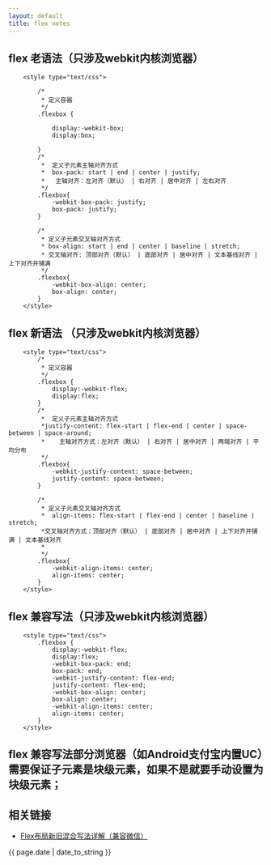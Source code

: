 ```yaml
---
layout: default
title: flex notes
---
```

 

## flex 老语法（只涉及webkit内核浏览器）

```
	<style type="text/css">
	
		/*
		 * 定义容器
		 */
		.flexbox {
			
			display:-webkit-box;
			display:box;
		
		}
		/*
		 *  定义子元素主轴对齐方式
		 *	box-pack: start | end | center | justify;
    	 *	 主轴对齐：左对齐（默认） | 右对齐 | 居中对齐 | 左右对齐
		 */
		.flexbox{
		    -webkit-box-pack: justify;
		    box-pack: justify;
		}
		
		/*
		 * 定义子元素交叉轴对齐方式
		 * box-align: start | end | center | baseline | stretch;
    	 * 交叉轴对齐: 顶部对齐（默认） | 底部对齐 | 居中对齐 | 文本基线对齐 | 上下对齐并铺满
		 */
		.flexbox{
		    -webkit-box-align: center;
		    box-align: center;
		}
	</style>
```

## flex 新语法 （只涉及webkit内核浏览器）

```
	<style type="text/css">
		/*
		 * 定义容器
		 */
		.flexbox {
			display:-webkit-flex;
			display:flex;
		}
		/*
		 *  定义子元素主轴对齐方式
		 *justify-content: flex-start | flex-end | center | space-between | space-around;
    	 *    主轴对齐方式：左对齐（默认） | 右对齐 | 居中对齐 | 两端对齐 | 平均分布
		 */
		.flexbox{
		    -webkit-justify-content: space-between;
		    justify-content: space-between;
		}
		
		/*
		 * 定义子元素交叉轴对齐方式
		 *  align-items: flex-start | flex-end | center | baseline | stretch;
    	 *交叉轴对齐方式：顶部对齐（默认） | 底部对齐 | 居中对齐 | 上下对齐并铺满 | 文本基线对齐
		 *
		 */
		.flexbox{
		    -webkit-align-items: center;
		    align-items: center;
		}
	</style>
```

## flex 兼容写法（只涉及webkit内核浏览器）

```
	<style type="text/css">
		.flexbox {
			display:-webkit-flex;
			display:flex;
			-webkit-box-pack: end;
		    box-pack: end;
		    -webkit-justify-content: flex-end;
		    justify-content: flex-end;
		    -webkit-box-align: center;
		    box-align: center;
		    -webkit-align-items: center;
		    align-items: center;
		}
	</style>
```

## flex 兼容写法部分浏览器（如Android支付宝内置UC）需要保证子元素是块级元素，如果不是就要手动设置为块级元素；

## 相关链接
- [Flex布局新旧混合写法详解（兼容微信）](https://segmentfault.com/a/1190000003978624)

<p>{{ page.date | date_to_string }}</p>